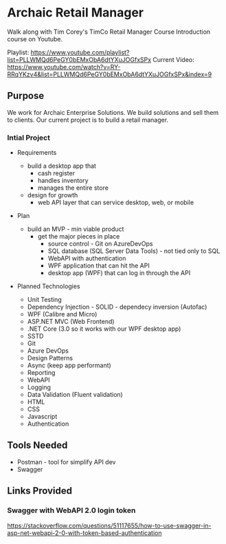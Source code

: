 # Archaic Retail Manager

Walk along with Tim Corey's TimCo Retail Manager Course Introduction course on Youtube.

Playlist: https://www.youtube.com/playlist?list=PLLWMQd6PeGY0bEMxObA6dtYXuJOGfxSPx
Current Video: https://www.youtube.com/watch?v=RY-RRqYKzv4&list=PLLWMQd6PeGY0bEMxObA6dtYXuJOGfxSPx&index=9

## Purpose

We work for Archaic Enterprise Solutions. We build solutions and sell them to clients. Our current project is to build a retail manager.

### Intial Project

* Requirements
  * build a desktop app that
    * cash register
    * handles inventory
    * manages the entire store
  * design for growth
    * web API layer that can service desktop, web, or mobile

* Plan
  * build an MVP - min viable product
    * get the major pieces in place
      * source control - Git on AzureDevOps
      * SQL database (SQL Server Data Tools) - not tied only to SQL
      * WebAPI with authentication
      * WPF application that can hit the API
      * desktop app (WPF) that can log in through the API

* Planned Technologies
  * Unit Testing
  * Dependency Injection - SOLID - dependecy inversion (Autofac)
  * WPF (Calibre and Micro)
  * ASP.NET MVC (Web Frontend)
  * .NET Core (3.0 so it works with our WPF desktop app)
  * SSTD
  * Git
  * Azure DevOps
  * Design Patterns
  * Async (keep app performant)
  * Reporting
  * WebAPI
  * Logging
  * Data Validation (Fluent validation)
  * HTML
  * CSS
  * Javascript
  * Authentication

## Tools Needed

* Postman - tool for simplify API dev
* Swagger

## Links Provided

### Swagger with WebAPI 2.0 login token

https://stackoverflow.com/questions/51117655/how-to-use-swagger-in-asp-net-webapi-2-0-with-token-based-authentication
